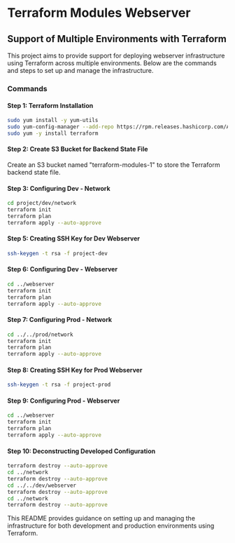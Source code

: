 # Terraform Modules Webserver

## Support of Multiple Environments with Terraform

This project aims to provide support for deploying webserver infrastructure using Terraform across multiple environments. Below are the commands and steps to set up and manage the infrastructure.

### Commands

#### Step 1: Terraform Installation

```bash
sudo yum install -y yum-utils
sudo yum-config-manager --add-repo https://rpm.releases.hashicorp.com/AmazonLinux/hashicorp.repo
sudo yum -y install terraform
```

#### Step 2: Create S3 Bucket for Backend State File

Create an S3 bucket named "terraform-modules-1" to store the Terraform backend state file.

#### Step 3: Configuring Dev - Network

```bash
cd project/dev/network
terraform init
terraform plan
terraform apply --auto-approve
```

#### Step 5: Creating SSH Key for Dev Webserver

```bash
ssh-keygen -t rsa -f project-dev
```

#### Step 6: Configuring Dev - Webserver

```bash
cd ../webserver
terraform init
terraform plan
terraform apply --auto-approve
```

#### Step 7: Configuring Prod - Network

```bash
cd ../../prod/network
terraform init
terraform plan
terraform apply --auto-approve
```

#### Step 8: Creating SSH Key for Prod Webserver

```bash
ssh-keygen -t rsa -f project-prod
```

#### Step 9: Configuring Prod - Webserver

```bash
cd ../webserver
terraform init
terraform plan
terraform apply --auto-approve
```

#### Step 10: Deconstructing Developed Configuration

```bash
terraform destroy --auto-approve
cd ../network
terraform destroy --auto-approve
cd ../../dev/webserver
terraform destroy --auto-approve
cd ../network
terraform destroy --auto-approve
```

This README provides guidance on setting up and managing the infrastructure for both development and production environments using Terraform.

